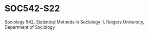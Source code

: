 # SOC542-S22
Sociology 542, Statistical Methods in Sociology II, Rutgers University, Department of Sociology
